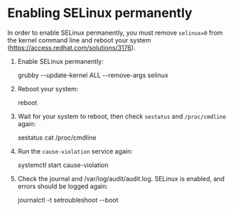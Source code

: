 # Enabling SELinux permanently

In order to enable SELinux permanently, you must remove `selinux=0` from the kernel command line and reboot your
system (https://access.redhat.com/solutions/3176).

1. Enable SELinux permanently:

     grubby --update-kernel ALL --remove-args selinux

2. Reboot your system:

     reboot

3. Wait for your system to reboot, then check `sestatus` and `/proc/cmdline` again:

     sestatus
     cat /proc/cmdline

4. Run the `cause-violation` service again:

     systemctl start cause-violation

5. Check the journal and /var/log/audit/audit.log. SELinux is enabled, and errors should be logged again:

     journalctl -t setroubleshoot --boot
